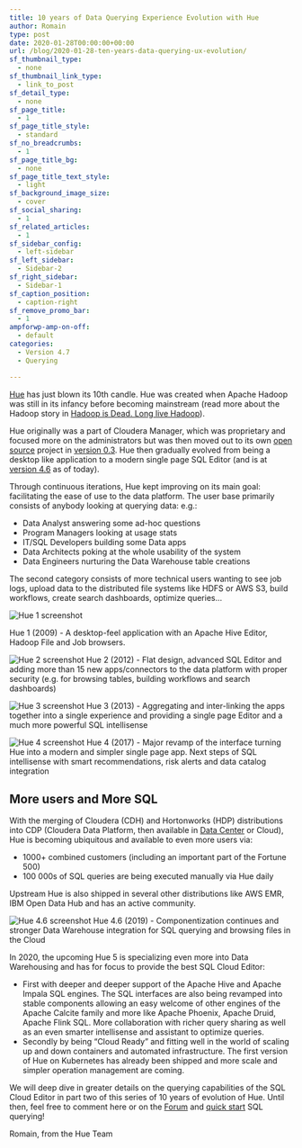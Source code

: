 ```yaml
---
title: 10 years of Data Querying Experience Evolution with Hue
author: Romain
type: post
date: 2020-01-28T00:00:00+00:00
url: /blog/2020-01-28-ten-years-data-querying-ux-evolution/
sf_thumbnail_type:
  - none
sf_thumbnail_link_type:
  - link_to_post
sf_detail_type:
  - none
sf_page_title:
  - 1
sf_page_title_style:
  - standard
sf_no_breadcrumbs:
  - 1
sf_page_title_bg:
  - none
sf_page_title_text_style:
  - light
sf_background_image_size:
  - cover
sf_social_sharing:
  - 1
sf_related_articles:
  - 1
sf_sidebar_config:
  - left-sidebar
sf_left_sidebar:
  - Sidebar-2
sf_right_sidebar:
  - Sidebar-1
sf_caption_position:
  - caption-right
sf_remove_promo_bar:
  - 1
ampforwp-amp-on-off:
  - default
categories:
  - Version 4.7
  - Querying

---
```


[Hue](http://gethue.com/) has just blown its 10th candle. Hue was created when Apache Hadoop was still in its infancy before becoming mainstream (read more about the Hadoop story in [Hadoop is Dead. Long live Hadoop](https://medium.com/@acmurthy/hadoop-is-dead-long-live-hadoop-f22069b264ac)).

Hue originally was a part of Cloudera Manager, which was proprietary and focused more on the administrators but was then moved out to its own [open source](https://github.com/cloudera/hue) project in [version 0.3](https://docs.gethue.com/releases/release-notes-0.3.0/). Hue then gradually evolved from being a desktop like application to a modern single page SQL Editor (and is at [version 4.6](https://docs.gethue.com/releases/release-notes-4.6.0/) as of today).

Through continuous iterations, Hue kept improving on its main goal: facilitating the ease of use to the data platform. The user base primarily consists of anybody looking at querying data: e.g.:

* Data Analyst answering some ad-hoc questions
* Program Managers looking at usage stats
* IT/SQL Developers building some Data apps
* Data Architects poking at the whole usability of the system
* Data Engineers nurturing the Data Warehouse table creations

The second category consists of more technical users wanting to see job logs, upload data to the distributed file systems like HDFS or AWS S3, build workflows, create search dashboards, optimize queries...

![Hue 1 screenshot](https://cdn.gethue.com/uploads/2020/01/hue-1.png)

Hue 1 (2009) - A desktop-feel application with an Apache Hive Editor, Hadoop File and Job browsers.

![Hue 2 screenshot](https://cdn.gethue.com/uploads/2020/01/hue-2.png)
Hue 2 (2012) - Flat design, advanced SQL Editor and adding more than 15 new apps/connectors to the data platform with proper security (e.g. for browsing tables, building workflows and search dashboards)

![Hue 3 screenshot](https://cdn.gethue.com/uploads/2020/01/hue-3.png)
Hue 3 (2013) - Aggregating and inter-linking the apps together into a single experience and providing a single page Editor and a much more powerful SQL intellisense

![Hue 4 screenshot](https://cdn.gethue.com/uploads/2020/01/hue-4.png)
Hue 4 (2017) - Major revamp of the interface turning Hue into a modern and simpler single page app. Next steps of SQL intellisense with smart recommendations, risk alerts and data catalog integration

## More users and More SQL
With the merging of Cloudera (CDH) and Hortonworks (HDP) distributions into CDP (Cloudera Data Platform, then available in [Data Center](https://www.cloudera.com/products/cloudera-data-platform/cdp-data-center.html) or Cloud), Hue is becoming ubiquitous and available to even more users via:

* 1000+ combined customers (including an important part of the Fortune 500)
* 100 000s of SQL queries are being executed manually via Hue daily

Upstream Hue is also shipped in several other distributions like AWS EMR, IBM Open Data Hub and has an active community.

![Hue 4.6 screenshot](https://cdn.gethue.com/uploads/2020/01/hue-4.6.png)
Hue 4.6 (2019) - Componentization continues and stronger Data Warehouse integration for SQL querying and browsing files in the Cloud

In 2020, the upcoming Hue 5 is specializing even more into Data Warehousing and has for focus to provide the best SQL Cloud Editor:

* First with deeper and deeper support of the Apache Hive and Apache Impala SQL engines. The SQL interfaces are also being revamped into stable components allowing an easy welcome of other engines of the Apache Calcite family and more like Apache Phoenix, Apache Druid, Apache Flink SQL. More collaboration with richer query sharing as well as an even smarter intellisense and assistant to optimize queries.
* Secondly by being “Cloud Ready” and fitting well in the world of scaling up and down containers and automated infrastructure. The first version of Hue on Kubernetes has already been shipped and more scale and simpler operation management are coming.

We will deep dive in greater details on the querying capabilities of the SQL Cloud Editor in part two of this series of 10 years of evolution of Hue. Until then, feel free to comment here or on the [Forum](https://discourse.gethue.com/) and [quick start](https://docs.gethue.com/quickstart/) SQL querying!


Romain, from the Hue Team
